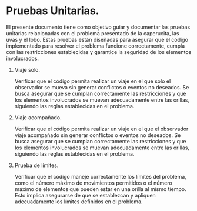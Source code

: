 # Pruebas Unitarias.
El presente documento tiene como objetivo guiar y documentar las pruebas unitarias relacionadas con el problema presentado de la caperucita, las uvas y el lobo. Estas pruebas están diseñadas para asegurar que el código implementado para resolver el problema funcione correctamente, cumpla con las restricciones establecidas y garantice la seguridad de los elementos involucrados.

1. Viaje solo.

    Verificar que el código permita realizar un viaje en el que solo el observador se mueva sin generar conflictos o eventos no deseados. Se busca asegurar que se cumplan correctamente las restricciones y que los elementos involucrados se muevan adecuadamente entre las orillas, siguiendo las reglas establecidas en el problema.
2. Viaje acompañado.

    Verificar que el código permita realizar un viaje en el que el observador viaje acompañado sin generar conflictos o eventos no deseados. Se busca asegurar que se cumplan correctamente las restricciones y que los elementos involucrados se muevan adecuadamente entre las orillas, siguiendo las reglas establecidas en el problema.
3. Prueba de límites.

    Verificar que el código maneje correctamente los límites del problema, como el número máximo de movimientos permitidos o el número máximo de elementos que pueden estar en una orilla al mismo tiempo. Esto implica asegurarse de que se establezcan y apliquen adecuadamente los límites definidos en el problema.
   